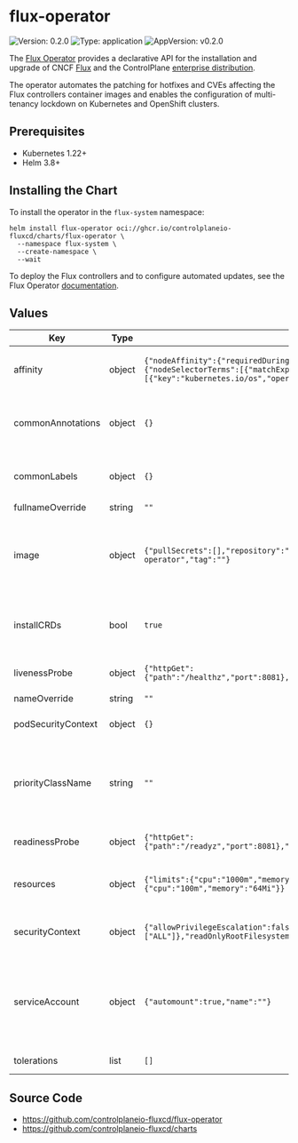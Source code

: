 # flux-operator

![Version: 0.2.0](https://img.shields.io/badge/Version-0.2.0-informational?style=flat-square) ![Type: application](https://img.shields.io/badge/Type-application-informational?style=flat-square) ![AppVersion: v0.2.0](https://img.shields.io/badge/AppVersion-v0.2.0-informational?style=flat-square)

The [Flux Operator](https://github.com/controlplaneio-fluxcd) provides a declarative API
for the installation and upgrade of CNCF [Flux](https://fluxcd.io) and the
ControlPlane [enterprise distribution](https://control-plane.io/enterprise-for-flux-cd/).

The operator automates the patching for hotfixes and CVEs affecting the Flux controllers container images
and enables the configuration of multi-tenancy lockdown on Kubernetes and OpenShift clusters.

## Prerequisites

- Kubernetes 1.22+
- Helm 3.8+

## Installing the Chart

To install the operator in the `flux-system` namespace:

```console
helm install flux-operator oci://ghcr.io/controlplaneio-fluxcd/charts/flux-operator \
  --namespace flux-system \
  --create-namespace \
  --wait
```

To deploy the Flux controllers and to configure automated updates,
see the Flux Operator [documentation](https://github.com/controlplaneio-fluxcd/flux-operator).

## Values

| Key | Type | Default | Description |
|-----|------|---------|-------------|
| affinity | object | `{"nodeAffinity":{"requiredDuringSchedulingIgnoredDuringExecution":{"nodeSelectorTerms":[{"matchExpressions":[{"key":"kubernetes.io/os","operator":"In","values":["linux"]}]}]}}}` | Pod affinity and anti-affinity settings. |
| commonAnnotations | object | `{}` | Common annotations to add to all deployed objects. |
| commonLabels | object | `{}` | Common labels to add to all deployed objects. |
| fullnameOverride | string | `""` |  |
| image | object | `{"pullSecrets":[],"repository":"ghcr.io/controlplaneio-fluxcd/flux-operator","tag":""}` | Container image settings. The image tag defaults to the chart appVersion. |
| installCRDs | bool | `true` | Install and upgrade the custom resource definitions. |
| livenessProbe | object | `{"httpGet":{"path":"/healthz","port":8081},"initialDelaySeconds":15,"periodSeconds":20}` | Container liveness probe settings. |
| nameOverride | string | `""` |  |
| podSecurityContext | object | `{}` | Pod security context settings. |
| priorityClassName | string | `""` | Pod priority class name. Recommended value is system-cluster-critical. |
| readinessProbe | object | `{"httpGet":{"path":"/readyz","port":8081},"initialDelaySeconds":5,"periodSeconds":10}` | Container readiness probe settings. |
| resources | object | `{"limits":{"cpu":"1000m","memory":"1Gi"},"requests":{"cpu":"100m","memory":"64Mi"}}` | Container resources requests and limits settings. |
| securityContext | object | `{"allowPrivilegeEscalation":false,"capabilities":{"drop":["ALL"]},"readOnlyRootFilesystem":true}` | Container security context settings. |
| serviceAccount | object | `{"automount":true,"name":""}` | Pod service account settings. The name of the service account defaults to the release name. |
| tolerations | list | `[]` | Pod tolerations settings. |

## Source Code

* <https://github.com/controlplaneio-fluxcd/flux-operator>
* <https://github.com/controlplaneio-fluxcd/charts>
